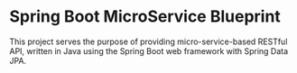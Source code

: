 # Spring Boot MicroService Blueprint
This project serves the purpose of providing micro-service-based RESTful API, written in Java using the Spring Boot web framework with Spring Data JPA.
